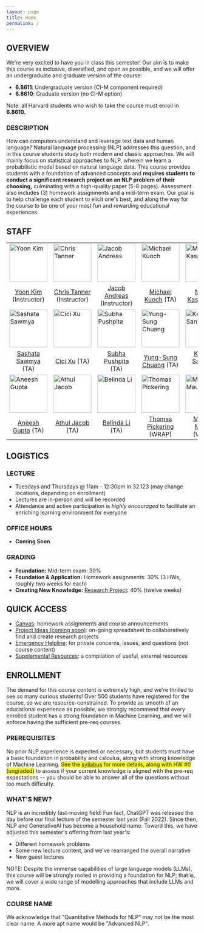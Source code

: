 ```yaml
---
layout: page
title: Home
permalink: /
---
```

## OVERVIEW
We're very excited to have you in class this semester! Our aim is to make this course as inclusive, diversified, and open as possible, and we will offer an undergraduate and graduate version of the course:
- **6.8611**: Undergraduate version (CI-M component required)
- **6.8610**: Graduate version (no CI-M option)

Note: all Harvard students who wish to take the course must enroll in **6.8610.**

### DESCRIPTION
How can computers understand and leverage text data and human language? Natural language processing (NLP) addresses this question, and in this course students study both modern and classic approaches. We will mainly focus on statistical approaches to NLP, wherein we learn a probabilistic model based on natural language data. This course provides students with a foundation of advanced concepts and **requires students to conduct a significant research project on an NLP problem of their choosing,** culminating with a high-quality paper (5-8 pages). Assessment also includes (3) homework assignments and a mid-term exam. Our goal is to help challenge each student to elicit one's best, and along the way for the course to be one of your most fun and rewarding educational experiences.

## STAFF
<p></p>
<table align="center" style="background-color:#FFFFFF" border="0px">
  <tr>
    <td><img src="{{ site.baseurl }}/images/yoon_cropped.png" width="100" alt="Yoon Kim"/></td>
    <td><img src="{{ site.baseurl }}/images/chris_cropped.png" width="100" alt="Chris Tanner"/></td>
    <td><img src="{{ site.baseurl }}/images/robot_cropped.png" width="100" alt="Jacob Andreas"/></td>
    <td><img src="{{ site.baseurl }}/images/robot_cropped.png" width="100" alt="Michael Kuoch"/></td>
    <td><img src="{{ site.baseurl }}/images/robot_cropped.png" width="100" alt="Moulin Kaspar"/></td>
  </tr>
  <tr>
    <td align="center" style="background-color:#FFFFFF" border="0"><a href="https://people.csail.mit.edu/yoonkim/">Yoon Kim</a> (Instructor)</td>
    <td align="center" style="background-color:#FFFFFF" border="0"><a href="https://www.linkedin.com/in/chriswtanner/">Chris Tanner</a> (Instructor)</td>
    <td align="center" style="background-color:#FFFFFF" border="0"><a href="https://www.mit.edu/~jda/">Jacob Andreas</a> (Instructor)</td>
    <td align="center" style="background-color:#FFFFFF" border="0"><a href="">Michael Kuoch</a> (TA)</td>
    <td align="center" style="background-color:#FFFFFF" border="0"><a href="">Moulin Kaspar</a> (TA)</td>
  </tr>
  <tr>
    <td><img src="{{ site.baseurl }}/images/robot_cropped.png" width="100" alt="Sashata Sawmya"/></td>
    <td><img src="{{ site.baseurl }}/images/robot_cropped.png" width="100" alt="Cici Xu"/></td>
    <td><img src="{{ site.baseurl }}/images/subha_cropped.png" width="100" alt="Subha Pushpita"/></td>
    <td><img src="{{ site.baseurl }}/images/robot_cropped.png" width="100" alt="Yung-Sung Chuang"/></td>
    <td><img src="{{ site.baseurl }}/images/robot_cropped.png" width="100" alt="Karissa Sanchez"/></td>
  </tr>
  <tr>
    <td align="center" style="background-color:#FFFFFF" border="0"><a href="">Sashata Sawmya</a> (TA)</td>
    <td align="center" style="background-color:#FFFFFF" border="0"><a href="">Cici Xu</a> (TA)</td>
    <td align="center" style="background-color:#FFFFFF" border="0"><a href="">Subha Pushpita</a> (TA)</td>
    <td align="center" style="background-color:#FFFFFF" border="0"><a href="">Yung-Sung Chuang</a> (TA)</td>
    <td align="center" style="background-color:#FFFFFF" border="0"><a href="">Karissa Sanchez</a> (TA)</td>
  </tr>
  <tr>
    <td><img src="{{ site.baseurl }}/images/robot_cropped.png" width="100" alt="Aneesh Gupta"/></td>
    <td><img src="{{ site.baseurl }}/images/robot_cropped.png" width="100" alt="Athul Jacob"/></td>
    <td><img src="{{ site.baseurl }}/images/robot_cropped.png" width="100" alt="Belinda Li"/></td>
    <td><img src="{{ site.baseurl }}/images/thomas_cropped.png" width="100" alt="Thomas Pickering"/></td>
    <td><img src="{{ site.baseurl }}/images/michael_cropped.png" width="100" alt="Michael Maune"/></td>
  </tr>
  <tr>
    <td align="center" style="background-color:#FFFFFF" border="0"><a href="">Aneesh Gupta</a> (TA)</td>
    <td align="center" style="background-color:#FFFFFF" border="0"><a href="">Athul Jacob</a> (TA)</td>
    <td align="center" style="background-color:#FFFFFF" border="0"><a href="">Belinda Li</a> (TA)</td>
    <td align="center" style="background-color:#FFFFFF" border="0"><a href="">Thomas Pickering</a> (WRAP)</td>
    <td align="center" style="background-color:#FFFFFF" border="0"><a href="">Michael Maune</a> (WRAP)</td>
  </tr>
</table>

## LOGISTICS
### LECTURE
- Tuesdays and Thursdays @ 11am - 12:30pm in 32.123 (may change locations, depending on enrollment)
- Lectures are in-person and will be recorded
- Attendance and active participation is *highly encouraged* to facilitate an enriching learning environment for everyone

### OFFICE HOURS
- **Coming Soon**

### GRADING
- **Foundation:** Mid-term exam: 30%
- **Foundation & Application:** Homework assignments: 30% (3 HWs, roughly two weeks for each)
- **Creating New Knowledge:** [Research Project](project): 40% (twelve weeks)

## QUICK ACCESS
- [Canvas](https://canvas.mit.edu/courses/22616): homework assignments and course announcements
- [Project Ideas (coming soon)](): on-going spreadsheet to collaboratively find and create research projects
- [Emergency Helpline](mailto:nlp-staff-fa23@mit.edu): for private concerns, issues, and questions (not course content) 
- [Supplemental Resources](supplemental): a compilation of useful, external resources

## ENROLLMENT
The demand for this course content is extremely high, and we're thrilled to see so many curious students! Over 500 students have registered for the course, so we are resource-constrained. To provide as smooth of an educational experience as possible, we strongly recommend that every enrolled student has a strong foundation in Machine Learning, and we will enforce having the sufficient pre-req courses.

### PREREQUISITES
No prior NLP experience is expected or necessary, but students must have a basic foundation in probability and calculus, along with strong knowledge of Machine Learning. <span style="background-color: #FFFF00">See the [syllabus](syllabus) for more details, along with HW #0 (ungraded)</span> to assess if your current knowledge is aligned with the pre-req expectations -- you should be able to answer all of the questions without too much difficulty.

### WHAT'S NEW?
NLP is an incredibly fast-moving field! Fun fact, ChatGPT was released the day before our final lecture of the semester last year (Fall 2022). Since then, NLP and GenerativeAI has become a household name. Toward this, we have adjusted this semester's offering from last year's:
- Different homework problems
- Some new lecture content, and we've rearranged the overall narrative
- New guest lectures

NOTE: Despite the immense capabilities of large language models (LLMs), this course will be strongly rooted in providing a foundation for NLP; that is, we will cover a wide range of modelling approaches that include LLMs and more.

### COURSE NAME
We acknowledge that "Quantitative Methods for NLP" may not be the most clear name. A more apt name would be "Advanced NLP".
